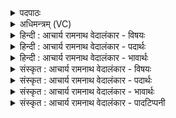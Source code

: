 <details><summary>पदपाठः</summary>

उ꣡प꣢꣯। उ꣣। सु꣢। जा꣣त꣢म्। अ꣣प्तु꣡र꣢म्। गो꣡भिः꣢꣯। भ꣣ङ्ग꣢म्। प꣡रि꣢꣯ष्कृतम्। प꣡रि꣢꣯। कृ꣣तम्। इ꣡न्दु꣢꣯म्। दे꣣वाः꣢। अ꣣यासिषुः। ७६२।
</details>

<details><summary>अधिमन्त्रम् (VC)</summary>

- पवमानः सोमः
- अहमीयुराङ्गिरसः
- गायत्री
- षड्जः
</details>

<details><summary>हिन्दी : आचार्य रामनाथ वेदालंकार - विषयः</summary>

द्वितीय ऋचा पूर्वार्चिक में क्रमाङ्क ४८७ पर परमेश्वर के विषय में व्याख्यात हो चुकी है। यहाँ जीवात्मा और राजा का विषय वर्णित करते हैं।
</details>

<details><summary>हिन्दी : आचार्य रामनाथ वेदालंकार - पदार्थः</summary>

पदार्थान्वयभाषाः -  प्रथम—जीवात्मा के पक्ष में। (सुजातम्) सुप्रसिद्ध, (अप्तुरम्) कर्म में त्वरा करनेवाले, कर्मशूर, (भङ्गम्) शत्रु, विपत्ति आदि के भञ्जक, (गोभिः परिष्कृतम्) वाणियों तथा इन्द्रियों से सुसज्जित (इन्दुम्) दीप्तिमान् जीवात्मा को (देवाः) मन, बुद्धि, प्राण, इन्द्रिय आदि देव, बलप्राप्ति के लिए (उप उ अयासिषुः) समीपता से प्राप्त करते हैं ॥ द्वितीय—राजा के पक्ष में। (सु जातम्) भली-भाँति प्रजाओं के बीच से चुनकर बने हुए, (अप्तुरम्) कर्मयोगी, (भङ्गम्) शत्रुओं के भञ्जक, (गोभिः परिष्कृतम्) भूमियों से परिष्कृत अर्थात् परिष्कृत भूमियोंवाले (इन्दुम्) तेजस्वी तथा मधुर स्वभाववाले राजा को (देवाः) दिव्यगुणोंवाले प्रजाजन (उप उ अयासिषुः) निकटता से प्राप्त करते हैं ॥२॥ इस मन्त्र में श्लेषालङ्कार है। विशेषणों से साभिप्राय होने से परिकर अलङ्कार भी है ॥२॥
</details>

<details><summary>हिन्दी : आचार्य रामनाथ वेदालंकार - भावार्थः</summary>

भावार्थभाषाः -  जैसे देह में स्थित मन,बुद्धि आदि जीवात्मा से ही बल पाते हैं,वैसे ही प्रजाजन वीर राजा से बलवान् बनते हैं ॥२॥
</details>

<details><summary>संस्कृत : आचार्य रामनाथ वेदालंकार - विषयः</summary>

द्वितीया ऋक् पूर्वार्चिके ४८७ क्रमाङ्के परमेश्वरविषये व्याख्याता। अत्र जीवात्मविषयं नृपतिविषयं चाह।
</details>

<details><summary>संस्कृत : आचार्य रामनाथ वेदालंकार - पदार्थः</summary>

पदार्थान्वयभाषाः -  प्रथमः—जीवात्मपक्षे। (सु जातम्) सुख्यातम्, (अप्तुरम्) अप्सु कर्मसु तुरः सत्वरः तम् कर्मशूरम्, (भङ्गम्) शत्रुविपदादिभञ्जकम्, (गोभिः परिष्कृतम्) वाग्भिः इन्द्रियैश्च सुसज्जितम् (इन्दुम्) दीप्तिमन्तं जीवात्मानम् (देवाः) मनोबुद्धिप्राणेन्द्रियादयः (उप उ अयासिषुः) बलप्राप्त्यर्थम् उपगच्छन्ति ॥ द्वितीयः—नृपतिपक्षे। (सु जातम्) सम्यक् प्रजामध्याद् निर्वाचितम्, (अप्तुरम्) कर्मयोगिनम्, (भङ्गम्) शत्रूणां भञ्जकम्, (गोभिः परिष्कृतम्) भूमिभिः परिष्कृतम्, परिष्कृतभूमिकमित्यर्थः (इन्दुम्) तेजस्विनं मधुरस्वभावं च राजानम् (देवाः) दिव्यगुणयुक्ताः प्रजाजनाः (उप उ अयासिषुः) उप प्राप्नुवन्ति ॥२॥ अत्र श्लेषालङ्कारः विशेषणानां साभिप्रायत्वात् परिकरश्च ॥२॥
</details>

<details><summary>संस्कृत : आचार्य रामनाथ वेदालंकार - भावार्थः</summary>

भावार्थभाषाः -  यदा देहस्था मनोबुद्ध्यादयो जीवात्मनः सकाशादेव बलं लभन्ते तथा प्रजाजना वीरेण नृपतिना बलवन्तो जायन्ते ॥२॥
</details>

<details><summary>संस्कृत : आचार्य रामनाथ वेदालंकार - पादटिप्पनी</summary>

टिप्पणी:   १.ऋ० ९।६१।१३,साम० ४८७।
</details>